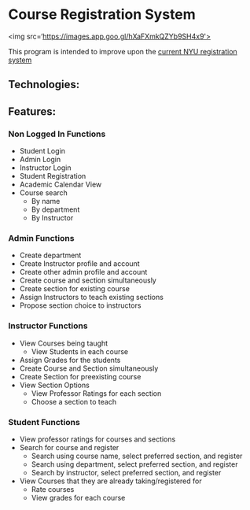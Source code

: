 # Course Registration System

<img src=‘https://images.app.goo.gl/hXaFXmkQZYb9SH4x9'>

This program is intended to improve upon the [current NYU registration system](https://www.nyu.edu/students/student-information-and-resources/registration-records-and-graduation/registration.html)

## Technologies:


## Features:

### Non Logged In Functions
- Student Login
- Admin Login
- Instructor Login
- Student Registration
- Academic Calendar View
- Course search
  - By name
  - By department
  - By Instructor

### Admin Functions
- Create department
- Create Instructor profile and account
- Create other admin profile and account
- Create course and section simultaneously
- Create section for existing course
- Assign Instructors to teach existing sections
- Propose section choice to instructors

### Instructor Functions
- View Courses being taught
  - View Students in each course
- Assign Grades for the students
- Create Course and Section simultaneously
- Create Section for preexisting course
- View Section Options
  - View Professor Ratings for each section
  - Choose a section to teach

### Student Functions
- View professor ratings for courses and sections
- Search for course and register
  - Search using course name, select preferred section, and register
  - Search using department, select preferred section, and register
  - Search by instructor, select preferred section, and register
- View Courses that they are already taking/registered for
  - Rate courses
  - View grades for each course
